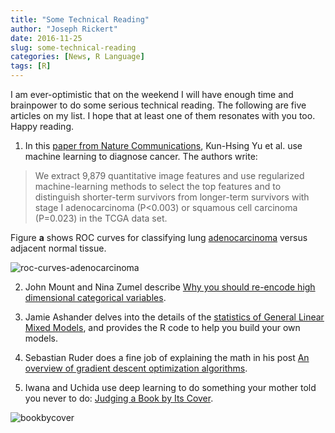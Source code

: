 ```yaml
---
title: "Some Technical Reading"
author: "Joseph Rickert"
date: 2016-11-25
slug: some-technical-reading
categories: [News, R Language]
tags: [R]
---
```


I am ever-optimistic that on the weekend I will have enough time and brainpower to do some serious technical reading. The following are five articles on my list. I hope that at least one of them resonates with you too. Happy reading.

1. In this [paper from Nature Communications](http://www.nature.com/articles/ncomms12474), Kun-Hsing Yu et al. use machine learning to diagnose cancer. The authors write:

  > We extract 9,879 quantitative image features and use regularized machine-learning methods to select the top features and to distinguish shorter-term survivors from longer-term survivors with stage I adenocarcinoma (P<0.003) or squamous cell carcinoma (P=0.023) in the TCGA data set.

  Figure **a** shows ROC curves for classifying lung [adenocarcinoma](http://www.cancercenter.com/terms/adenocarcinoma/) versus adjacent normal tissue.

  ![roc-curves-adenocarcinoma](https://www.rstudio.com/wp-content/uploads/2016/11/ROC-Curves-adenocarcinoma-.png)

2. John Mount and Nina Zumel describe [Why you should re-encode high dimensional categorical variables](http://www.win-vector.com/blog/2016/11/you-should-re-encode-high-cardinality-categorical-variables/).

3. Jamie Ashander delves into the details of the [statistics of General Linear Mixed Models](http://www.ashander.info/posts/2015/04/D-RUG-mixed-effects-viz/?utm_content=buffer9fd4c&utm_medium=social&utm_source=twitter.com&utm_campaign=buffer), and provides the R code to help you build your own models.

4. Sebastian Ruder does a fine job of explaining the math in his post [An overview of gradient descent optimization algorithms](http://sebastianruder.com/optimizing-gradient-descent/index.html#nesterovacceleratedgradient).

5. Iwana and Uchida use deep learning to do something your mother told you never to do: [Judging a Book by Its Cover](https://arxiv.org/pdf/1610.09204v1.pdf).

  ![bookbycover](https://www.rstudio.com/wp-content/uploads/2016/11/BookbyCover.png)

